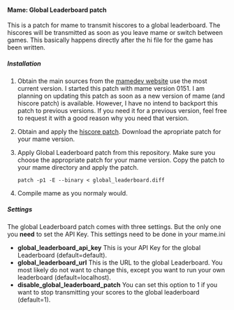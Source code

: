 #### Mame: Global Leaderboard patch

This is a patch for mame to transmit hiscores to a global leaderboard. The hiscores will be transmitted as soon as you leave mame or switch between games. This basically happens directly after the hi file for the game has been written.

##### Installation
1. Obtain the main sources from the [mamedev website](http://www.mamedev.org/release.html) use the most current version. I started this patch with mame version 0151. I am planning on updating this patch as soon as a new version of mame (and hiscore patch) is available. However, I have no intend to backport this patch to previous versions. If you need it for a previous version, feel free to request it with a good reason why you need that version.
2. Obtain and apply the [hiscore patch](http://forum.arcadecontrols.com/index.php?topic=64298.0). Download the apropriate patch for your mame version.
3. Apply Global Leaderboard patch from this repository. Make sure you choose the appropriate patch for your mame version. Copy the patch to your mame directory and apply the patch.

   ```patch -p1 -E --binary < global_leaderboard.diff```

4. Compile mame as you normaly would.

##### Settings
The global Leaderboard patch comes with three settings. But the only one you **need** to set the API Key. This settings need to be done in your mame.ini

* **global_leaderboard_api_key** This is your API Key for the global Leaderboard (default=default).
* **global_leaderboard_url** This is the URL to the global Leaderboard. You most likely do not want to change this, except you want to run your own leaderboard (default=localhost).
* **disable_global_leaderboard_patch** You can set this option to 1 if you want to stop transmitting your scores to the global leaderboard (default=1).
